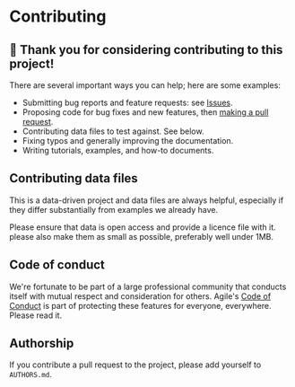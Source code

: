 # Contributing

## :raised_hands: Thank you for considering contributing to this project!

There are several important ways you can help; here are some examples:

- Submitting bug reports and feature requests: see [Issues](https://github.com/agilescientific/gio/issues).
- Proposing code for bug fixes and new features, then [making a pull request](https://docs.github.com/en/pull-requests/collaborating-with-pull-requests/proposing-changes-to-your-work-with-pull-requests/about-pull-requests).
- Contributing data files to test against. See below.
- Fixing typos and generally improving the documentation.
- Writing tutorials, examples, and how-to documents.


## Contributing data files

This is a data-driven project and data files are always helpful, especially if they differ substantially from examples we already have.

Please ensure that data is open access and provide a licence file with it. please also make them as small as possible, preferably well under 1MB.


## Code of conduct

We're fortunate to be part of a large professional community that conducts itself with mutual respect and consideration for others. Agile's [Code of Conduct](https://github.com/agilescientific/corporate/blob/main/CODE_OF_CONDUCT.md) is part of protecting these features for everyone, everywhere. Please read it.


## Authorship

If you contribute a pull request to the project, please add yourself to `AUTHORS.md`.
